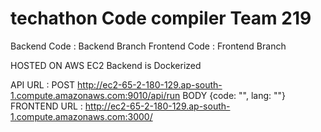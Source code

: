 # techathon Code compiler Team 219

Backend Code : Backend Branch
Frontend Code : Frontend Branch

HOSTED ON AWS EC2
Backend is Dockerized

API URL : POST http://ec2-65-2-180-129.ap-south-1.compute.amazonaws.com:9010/api/run BODY {code: "", lang: ""}
FRONTEND URL : http://ec2-65-2-180-129.ap-south-1.compute.amazonaws.com:3000/
